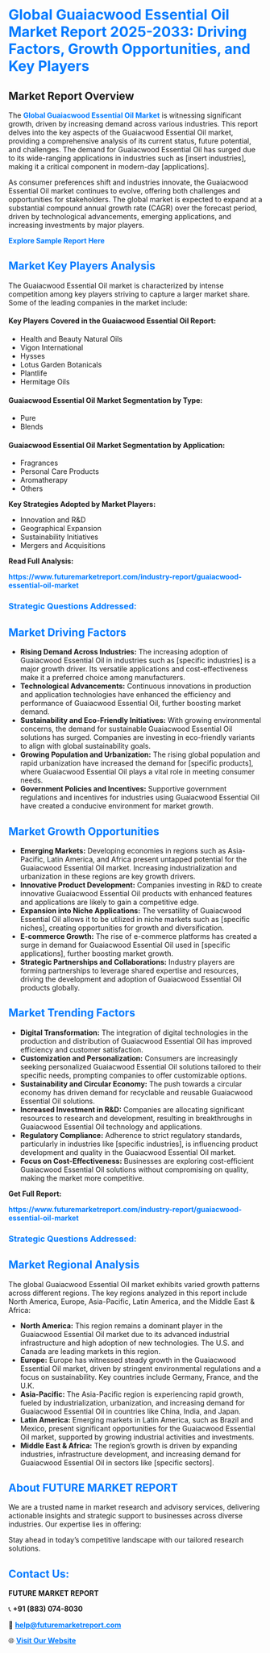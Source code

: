 <h1 style="color: #007BFF;">Global Guaiacwood Essential Oil Market Report 2025-2033: Driving Factors, Growth Opportunities, and Key Players</h1>

<section id="overview">
<h2>Market Report Overview</h2>
<p>The <a href="https://www.futuremarketreport.com/industry-report/guaiacwood-essential-oil-market" style="color: #007BFF; text-decoration: none;"><strong>Global Guaiacwood Essential Oil Market</strong></a> is witnessing significant growth, driven by increasing demand across various industries. This report delves into the key aspects of the Guaiacwood Essential Oil market, providing a comprehensive analysis of its current status, future potential, and challenges. The demand for Guaiacwood Essential Oil has surged due to its wide-ranging applications in industries such as [insert industries], making it a critical component in modern-day [applications].</p>
<p>As consumer preferences shift and industries innovate, the Guaiacwood Essential Oil market continues to evolve, offering both challenges and opportunities for stakeholders. The global market is expected to expand at a substantial compound annual growth rate (CAGR) over the forecast period, driven by technological advancements, emerging applications, and increasing investments by major players.</p>
</section>

<section id="overview">
<p><a href="https://www.futuremarketreport.com/request-sample/reportId=31339" style="color: #007BFF; text-decoration: none;"><strong>Explore Sample Report Here</strong></a></p>
</section>

<section id="key-players">
<h2 style="color: #007BFF;">Market Key Players Analysis</h2>
<p>The Guaiacwood Essential Oil market is characterized by intense competition among key players striving to capture a larger market share. Some of the leading companies in the market include:</p>
<h4>Key Players Covered in the Guaiacwood Essential Oil Report:</h4>
<ul><li>Health and Beauty Natural Oils</li><li>Vigon International</li><li>Hysses</li><li>Lotus Garden Botanicals</li><li>Plantlife</li><li>Hermitage Oils</li></ul>
<h4>Guaiacwood Essential Oil Market Segmentation by Type:</h4>
<ul><li>Pure</li><li>Blends</li></ul>

<h4>Guaiacwood Essential Oil Market Segmentation by Application:</h4>
<ul><li>Fragrances</li><li>Personal Care Products</li><li>Aromatherapy</li><li>Others</li></ul>
<p><strong>Key Strategies Adopted by Market Players:</strong></p>
<ul>
<li>Innovation and R&D</li>
<li>Geographical Expansion</li>
<li>Sustainability Initiatives</li>
<li>Mergers and Acquisitions</li>
</ul>
</section>

<section>
<p><strong>Read Full Analysis: </strong></p><a href="https://www.futuremarketreport.com/industry-report/guaiacwood-essential-oil-market" style="color: #007BFF; text-decoration: none;"><strong>https://www.futuremarketreport.com/industry-report/guaiacwood-essential-oil-market</strong></a>
<h3 style="color: #007BFF;">Strategic Questions Addressed:</h3>
</section>

<section id="driving-factors">
<h2 style="color: #007BFF;">Market Driving Factors</h2>
<ul>
<li><strong>Rising Demand Across Industries:</strong> The increasing adoption of Guaiacwood Essential Oil in industries such as [specific industries] is a major growth driver. Its versatile applications and cost-effectiveness make it a preferred choice among manufacturers.</li>
<li><strong>Technological Advancements:</strong> Continuous innovations in production and application technologies have enhanced the efficiency and performance of Guaiacwood Essential Oil, further boosting market demand.</li>
<li><strong>Sustainability and Eco-Friendly Initiatives:</strong> With growing environmental concerns, the demand for sustainable Guaiacwood Essential Oil solutions has surged. Companies are investing in eco-friendly variants to align with global sustainability goals.</li>
<li><strong>Growing Population and Urbanization:</strong> The rising global population and rapid urbanization have increased the demand for [specific products], where Guaiacwood Essential Oil plays a vital role in meeting consumer needs.</li>
<li><strong>Government Policies and Incentives:</strong> Supportive government regulations and incentives for industries using Guaiacwood Essential Oil have created a conducive environment for market growth.</li>
</ul>
</section>

<section id="growth-opportunities">
<h2 style="color: #007BFF;">Market Growth Opportunities</h2>
<ul>
<li><strong>Emerging Markets:</strong> Developing economies in regions such as Asia-Pacific, Latin America, and Africa present untapped potential for the Guaiacwood Essential Oil market. Increasing industrialization and urbanization in these regions are key growth drivers.</li>
<li><strong>Innovative Product Development:</strong> Companies investing in R&D to create innovative Guaiacwood Essential Oil products with enhanced features and applications are likely to gain a competitive edge.</li>
<li><strong>Expansion into Niche Applications:</strong> The versatility of Guaiacwood Essential Oil allows it to be utilized in niche markets such as [specific niches], creating opportunities for growth and diversification.</li>
<li><strong>E-commerce Growth:</strong> The rise of e-commerce platforms has created a surge in demand for Guaiacwood Essential Oil used in [specific applications], further boosting market growth.</li>
<li><strong>Strategic Partnerships and Collaborations:</strong> Industry players are forming partnerships to leverage shared expertise and resources, driving the development and adoption of Guaiacwood Essential Oil products globally.</li>
</ul>
</section>

<section id="trending-factors">
<h2 style="color: #007BFF;">Market Trending Factors</h2>
<ul>
<li><strong>Digital Transformation:</strong> The integration of digital technologies in the production and distribution of Guaiacwood Essential Oil has improved efficiency and customer satisfaction.</li>
<li><strong>Customization and Personalization:</strong> Consumers are increasingly seeking personalized Guaiacwood Essential Oil solutions tailored to their specific needs, prompting companies to offer customizable options.</li>
<li><strong>Sustainability and Circular Economy:</strong> The push towards a circular economy has driven demand for recyclable and reusable Guaiacwood Essential Oil solutions.</li>
<li><strong>Increased Investment in R&D:</strong> Companies are allocating significant resources to research and development, resulting in breakthroughs in Guaiacwood Essential Oil technology and applications.</li>
<li><strong>Regulatory Compliance:</strong> Adherence to strict regulatory standards, particularly in industries like [specific industries], is influencing product development and quality in the Guaiacwood Essential Oil market.</li>
<li><strong>Focus on Cost-Effectiveness:</strong> Businesses are exploring cost-efficient Guaiacwood Essential Oil solutions without compromising on quality, making the market more competitive.</li>
</ul>
</section>

<section>
<p><strong>Get Full Report: </strong></p><a href="https://www.futuremarketreport.com/industry-report/guaiacwood-essential-oil-market" style="color: #007BFF; text-decoration: none;"><strong>https://www.futuremarketreport.com/industry-report/guaiacwood-essential-oil-market</strong></a>
<h3 style="color: #007BFF;">Strategic Questions Addressed:</h3>
</section>


<section id="regional-analysis">
<h2 style="color: #007BFF;">Market Regional Analysis</h2>
<p>The global Guaiacwood Essential Oil market exhibits varied growth patterns across different regions. The key regions analyzed in this report include North America, Europe, Asia-Pacific, Latin America, and the Middle East & Africa:</p>
<ul>
<li><strong>North America:</strong> This region remains a dominant player in the Guaiacwood Essential Oil market due to its advanced industrial infrastructure and high adoption of new technologies. The U.S. and Canada are leading markets in this region.</li>
<li><strong>Europe:</strong> Europe has witnessed steady growth in the Guaiacwood Essential Oil market, driven by stringent environmental regulations and a focus on sustainability. Key countries include Germany, France, and the U.K.</li>
<li><strong>Asia-Pacific:</strong> The Asia-Pacific region is experiencing rapid growth, fueled by industrialization, urbanization, and increasing demand for Guaiacwood Essential Oil in countries like China, India, and Japan.</li>
<li><strong>Latin America:</strong> Emerging markets in Latin America, such as Brazil and Mexico, present significant opportunities for the Guaiacwood Essential Oil market, supported by growing industrial activities and investments.</li>
<li><strong>Middle East & Africa:</strong> The region’s growth is driven by expanding industries, infrastructure development, and increasing demand for Guaiacwood Essential Oil in sectors like [specific sectors].</li>
</ul>
</section>

<footer>
<h2 style="color: #007BFF;">About FUTURE MARKET REPORT</h2>
<p>We are a trusted name in market research and advisory services, delivering actionable insights and strategic support to businesses across diverse industries. Our expertise lies in offering:</p>

<p>Stay ahead in today’s competitive landscape with our tailored research solutions.</p>

<h2 style="color: #007BFF;">Contact Us:</h2>
<p><strong>FUTURE MARKET REPORT</strong></p>
<p>📞 <strong>+91 (883) 074-8030</strong></p>
<p>📧 <strong><a href="mailto:help@futuremarketreport.com" style="color: #007BFF;">help@futuremarketreport.com</a></strong></p>
<p>🌐 <strong><a href="https://www.futuremarketreport.com/" style="color: #007BFF;">Visit Our Website</a></strong></p>
</footer>